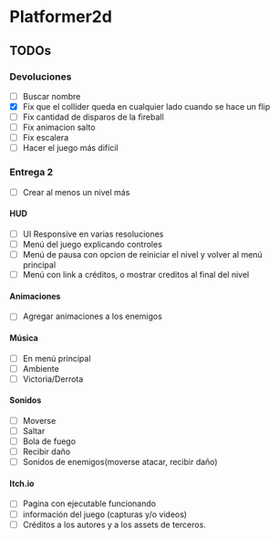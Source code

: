# Platformer2d

## TODOs

### Devoluciones
- [ ] Buscar nombre
- [x] Fix que el collider queda en cualquier lado cuando se hace un flip
- [ ] Fix cantidad de disparos de la fireball
- [ ] Fix animacion salto
- [ ] Fix escalera
- [ ] Hacer el juego más difícil

### Entrega 2
- [ ] Crear al menos un nivel más
#### HUD
- [ ] UI Responsive en varias resoluciones
- [ ] Menú del juego explicando controles
- [ ] Menú de pausa con opcion de reiniciar el nivel y volver al menú principal
- [ ] Menú con link a créditos, o mostrar creditos al final del nivel

#### Animaciones
- [ ] Agregar animaciones a los enemigos

#### Música
- [ ] En menú principal
- [ ] Ambiente
- [ ] Victoria/Derrota

#### Sonidos
- [ ] Moverse
- [ ] Saltar
- [ ] Bola de fuego
- [ ] Recibir daño
- [ ] Sonidos de enemigos(moverse atacar, recibir daño)

#### Itch.io
- [ ] Pagina con ejecutable funcionando
- [ ] información del juego (capturas y/o videos)
- [ ] Créditos a los autores y a los assets de terceros.
